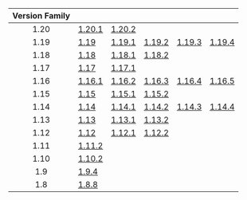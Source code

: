 | Version Family | | | | | |
|:---:|---|---|---|---|---|
| 1.20 | [1.20.1](https://github.com/BaldGang/spigot-build/releases/download/20231113/spigot-1.20.1.jar) | [1.20.2](https://github.com/BaldGang/spigot-build/releases/download/20231113/spigot-1.20.2.jar) | | | |
| 1.19 | [1.19](https://github.com/BaldGang/spigot-build/releases/download/20231113/spigot-1.19.jar) | [1.19.1](https://github.com/BaldGang/spigot-build/releases/download/20231113/spigot-1.19.1.jar) | [1.19.2](https://github.com/BaldGang/spigot-build/releases/download/20231113/spigot-1.19.2.jar) | [1.19.3](https://github.com/BaldGang/spigot-build/releases/download/20231113/spigot-1.19.3.jar) | [1.19.4](https://github.com/BaldGang/spigot-build/releases/download/20231113/spigot-1.19.4.jar) |
| 1.18 | [1.18](https://github.com/BaldGang/spigot-build/releases/download/20231113/spigot-1.18.jar) | [1.18.1](https://github.com/BaldGang/spigot-build/releases/download/20231113/spigot-1.18.1.jar) | [1.18.2](https://github.com/BaldGang/spigot-build/releases/download/20231113/spigot-1.18.2.jar) | | |
| 1.17 | [1.17](https://github.com/BaldGang/spigot-build/releases/download/20231113/spigot-1.17.jar) | [1.17.1](https://github.com/BaldGang/spigot-build/releases/download/20231113/spigot-1.17.1.jar) | | | |
| 1.16 | [1.16.1](https://github.com/BaldGang/spigot-build/releases/download/20231113/spigot-1.16.1.jar) | [1.16.2](https://github.com/BaldGang/spigot-build/releases/download/20231113/spigot-1.16.2.jar) | [1.16.3](https://github.com/BaldGang/spigot-build/releases/download/20231113/spigot-1.16.3.jar) | [1.16.4](https://github.com/BaldGang/spigot-build/releases/download/20231113/spigot-1.16.4.jar) | [1.16.5](https://github.com/BaldGang/spigot-build/releases/download/20231113/spigot-1.16.5.jar) |
| 1.15 | [1.15](https://github.com/BaldGang/spigot-build/releases/download/20231113/spigot-1.15.jar) | [1.15.1](https://github.com/BaldGang/spigot-build/releases/download/20231113/spigot-1.15.1.jar) | [1.15.2](https://github.com/BaldGang/spigot-build/releases/download/20231113/spigot-1.15.2.jar) | | |
| 1.14 | [1.14](https://github.com/BaldGang/spigot-build/releases/download/20231113/spigot-1.14.jar) | [1.14.1](https://github.com/BaldGang/spigot-build/releases/download/20231113/spigot-1.14.1.jar) | [1.14.2](https://github.com/BaldGang/spigot-build/releases/download/20231113/spigot-1.14.2.jar) | [1.14.3](https://github.com/BaldGang/spigot-build/releases/download/20231113/spigot-1.14.3.jar) | [1.14.4](https://github.com/BaldGang/spigot-build/releases/download/20231113/spigot-1.14.4.jar) |
| 1.13 | [1.13](https://github.com/BaldGang/spigot-build/releases/download/20231113/spigot-1.13.jar) | [1.13.1](https://github.com/BaldGang/spigot-build/releases/download/20231113/spigot-1.13.1.jar) | [1.13.2](https://github.com/BaldGang/spigot-build/releases/download/20231113/spigot-1.13.2.jar) | | |
| 1.12 | [1.12](https://github.com/BaldGang/spigot-build/releases/download/20231113/spigot-1.12.jar) | [1.12.1](https://github.com/BaldGang/spigot-build/releases/download/20231113/spigot-1.12.1.jar) | [1.12.2](https://github.com/BaldGang/spigot-build/releases/download/20231113/spigot-1.12.2.jar) | | |
| 1.11 | [1.11.2](https://github.com/BaldGang/spigot-build/releases/download/20231113/spigot-1.11.2.jar) | | | | |
| 1.10 | [1.10.2](https://github.com/BaldGang/spigot-build/releases/download/20231113/spigot-1.10.2.jar) | | | | |
| 1.9 | [1.9.4](https://github.com/BaldGang/spigot-build/releases/download/20231113/spigot-1.9.4.jar) | | | | |
| 1.8 | [1.8.8](https://github.com/BaldGang/spigot-build/releases/download/20231113/spigot-1.8.8.jar) | | | | |
